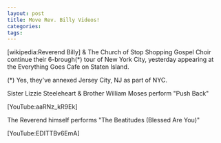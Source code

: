 ```yaml
---
layout: post
title: Move Rev. Billy Videos!
categories: 
tags: 
---
```


  <p>[wikipedia:Reverend Billy]  &amp; The Church of Stop Shopping Gospel Choir continue their 6-brough(*) tour of New York City, yesterday appearing at the Everything Goes Cafe on Staten Island. </p> <p>(*) Yes, they've annexed Jersey City, NJ as part of NYC.</p> <p> </p> <p>Sister Lizzie Steeleheart  &amp; Brother William Moses perform "Push Back"</p> <p>[YouTube:aaRNz_kR9Ek]</p> <p> </p> <p>The Reverend himself performs "The Beatitudes (Blessed Are You)"</p> <p>[YouTube:EDITTBv6EmA]</p>